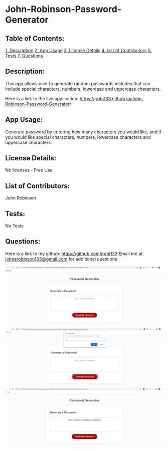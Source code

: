 # John-Robinson-Password-Generator

## Table of Contents:

[1. Description](#Description)
[2. App Usage](#App-Usage)
[3. License Details](#License-Details)
[4. List of Contributors](#List-of-Contributors)
[5. Tests](#Tests)
[7. Questions](#Questions)

## Description:

This app allows user to generate random passwords includes that can include special characters, numbers, lowercase and uppercase characters. 

Here is a link to the live application:
https://jrobi133.github.io/John-Robinson-Password-Generator/

## App Usage:

Generate password by entering how many characters you would like, and if you would like special characters, numbers, lowercase characters and uppercase characters.

## License Details:

No licenses - Free Use

## List of Contributors:

John Robinson

## Tests:

No Tests

## Questions:

Here is a link to my github:
https://github.com/jrobi133
 Email me at:
johnarobinson133@gmail.com
for additional questions

![](/Assets/screenshot.png)
![](/Assets/screenshot2.png)
![](/Assets/screenshot3.png)